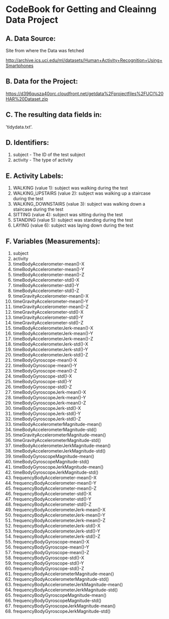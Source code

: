 # CodeBook for Getting and Cleainng Data Project

## A.	Data Source:

Site from where the Data was fetched

http://archive.ics.uci.edu/ml/datasets/Human+Activity+Recognition+Using+Smartphones 

## B.	Data for the Project:

https://d396qusza40orc.cloudfront.net/getdata%2Fprojectfiles%2FUCI%20HAR%20Dataset.zip 

## C.	 The resulting data fields in:
'tidydata.txt'.

## D.	Identifiers: 
1. subject - The ID of the test subject
2. activity - The type of activity 

## E.	Activity Labels:    
1. WALKING (value 1): subject was walking during the test       
2. WALKING_UPSTAIRS (value 2): subject was walking up a staircase during the test
3. WALKING_DOWNSTAIRS (value 3): subject was walking down a staircase during the test
4. SITTING (value 4): subject was sitting during the test
5. STANDING (value 5): subject was standing during the test
6. LAYING (value 6): subject was laying down during the test

## F.	Variables (Measurements):

1.	subject
2.	activity
3.	timeBodyAccelerometer-mean()-X
4.	timeBodyAccelerometer-mean()-Y
5.	timeBodyAccelerometer-mean()-Z
6.	timeBodyAccelerometer-std()-X
7.	timeBodyAccelerometer-std()-Y
8.	timeBodyAccelerometer-std()-Z
9.	timeGravityAccelerometer-mean()-X
10.	timeGravityAccelerometer-mean()-Y
11.	timeGravityAccelerometer-mean()-Z
12.	timeGravityAccelerometer-std()-X
13.	timeGravityAccelerometer-std()-Y
14.	timeGravityAccelerometer-std()-Z
15.	timeBodyAccelerometerJerk-mean()-X
16.	timeBodyAccelerometerJerk-mean()-Y
17.	timeBodyAccelerometerJerk-mean()-Z
18.	timeBodyAccelerometerJerk-std()-X
19.	timeBodyAccelerometerJerk-std()-Y
20.	timeBodyAccelerometerJerk-std()-Z
21.	timeBodyGyroscope-mean()-X
22.	timeBodyGyroscope-mean()-Y
23.	timeBodyGyroscope-mean()-Z
24.	timeBodyGyroscope-std()-X
25.	timeBodyGyroscope-std()-Y
26.	timeBodyGyroscope-std()-Z
27.	timeBodyGyroscopeJerk-mean()-X
28.	timeBodyGyroscopeJerk-mean()-Y
29.	timeBodyGyroscopeJerk-mean()-Z
30.	timeBodyGyroscopeJerk-std()-X
31.	timeBodyGyroscopeJerk-std()-Y
32.	timeBodyGyroscopeJerk-std()-Z
33.	timeBodyAccelerometerMagnitude-mean()
34.	timeBodyAccelerometerMagnitude-std()
35.	timeGravityAccelerometerMagnitude-mean()
36.	timeGravityAccelerometerMagnitude-std()
37.	timeBodyAccelerometerJerkMagnitude-mean()
38.	timeBodyAccelerometerJerkMagnitude-std()
39.	timeBodyGyroscopeMagnitude-mean()
40.	timeBodyGyroscopeMagnitude-std()
41.	timeBodyGyroscopeJerkMagnitude-mean()
42.	timeBodyGyroscopeJerkMagnitude-std()
43.	frequencyBodyAccelerometer-mean()-X
44.	frequencyBodyAccelerometer-mean()-Y
45.	frequencyBodyAccelerometer-mean()-Z
46.	frequencyBodyAccelerometer-std()-X
47.	frequencyBodyAccelerometer-std()-Y
48.	frequencyBodyAccelerometer-std()-Z
49.	frequencyBodyAccelerometerJerk-mean()-X
50.	frequencyBodyAccelerometerJerk-mean()-Y
51.	frequencyBodyAccelerometerJerk-mean()-Z
52.	frequencyBodyAccelerometerJerk-std()-X
53.	frequencyBodyAccelerometerJerk-std()-Y
54.	frequencyBodyAccelerometerJerk-std()-Z
55.	frequencyBodyGyroscope-mean()-X
56.	frequencyBodyGyroscope-mean()-Y
57.	frequencyBodyGyroscope-mean()-Z
58.	frequencyBodyGyroscope-std()-X
59.	frequencyBodyGyroscope-std()-Y
60.	frequencyBodyGyroscope-std()-Z
61.	frequencyBodyAccelerometerMagnitude-mean()
62.	frequencyBodyAccelerometerMagnitude-std()
63.	frequencyBodyAccelerometerJerkMagnitude-mean()
64.	frequencyBodyAccelerometerJerkMagnitude-std()
65.	frequencyBodyGyroscopeMagnitude-mean()
66.	frequencyBodyGyroscopeMagnitude-std()
67.	frequencyBodyGyroscopeJerkMagnitude-mean()
68.	frequencyBodyGyroscopeJerkMagnitude-std()



